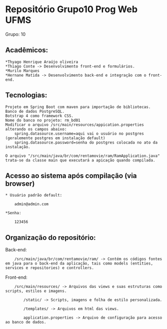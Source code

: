 # Repositório Grupo10 Prog Web UFMS

 Grupo: 10

## Acadêmicos:

	*Thyago Henrique Araújo oliveira
	*Thiago Conte -> Desenvolvimento front-end e formulários.
	*Murilo Marques
	*Hernane Matida -> Desenvolvimento back-end e integração com o front-end.

## Tecnologias:

	Projeto em Spring Boot com maven para importação de bibliotecas.
	Banco de dados PostgreSQL.
	Botstrap 4 como framework CSS.
	Nome do banco no projeto: rm_bd01
	Modificar o arquivo /src/main/resources/appication.properties alterando os campos abaixo:
		spring.datasource.username=aqui vai o usuário no postgres (geralemente postgres em instalação default)
		spring.datasource.password=senha do postgres colocada no ato da instalação.
		
	O arquivo "/src/main/java/br/com/rentamovie/ram/RamApplication.java" trata-se da classe main que executará a apicação quando compilada.

## Acesso ao sistema após compilação (via browser)

	* Usuário padrão default:

		admin@admin.com

	*Senha:

		123456


## Organização do repositório:

Back-end:
	
		/src/main/java/br/com/rentamovie/ram/ -> Contém os códigos fontes em java para o back-end da aplicação, tais como models (entities, services e repositories) e controllers.
		
Front-end:
	
		/src/main/resources/ -> Arquivos das views e suas estruturas como scripts, estilos e imagens.
		
			/static/ -> Scripts, imagens e folha de estilo personalizada.
			
			/templates/ -> Arquivos em html das views.
			
			application.properties -> Arquivo de configuração para acesso ao banco de dados.
